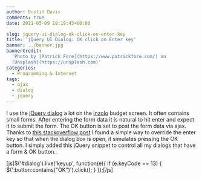 ```yaml
---
author: Dustin Davis
comments: true
date: 2011-03-09 18:19:43+00:00

slug: jquery-ui-dialog-ok-click-on-enter-key
title: 'jQuery UI Dialog: OK click on Enter key'
banner: ../banner.jpg
bannerCredit:
  'Photo by [Patrick Fore](https://www.patrickfore.com/) on
  [Unsplash](https://unsplash.com)'
categories:
  - Programming & Internet
tags:
  - ajax
  - dialog
  - jquery
---
```


I use the [jQuery dialog](http://jqueryui.com/demos/dialog/) a lot on the
[inzolo](http://inzolo.com) budget screen. It often contains small forms. After
entering the form data it is natural to hit enter and expect it to submit the
form. The OK button is set to post the form data via ajax. Thanks to
[this stackoverflow post](http://stackoverflow.com/questions/868889/submit-jquery-ui-dialog-on-enter)
I found a simple way to override the enter key so that when the dialog box is
open, it simulates pressing the OK button. I simply added this jQuery snippet to
control all my dialogs that have a form & OK button.

[js]$('#dialog').live('keyup', function(e){
  if (e.keyCode == 13) {
    $(':button:contains("OK")').click();
} });[/js]
